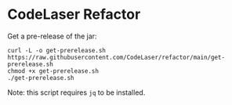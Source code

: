 CodeLaser Refactor
==================

Get a pre-release of the jar:

```
curl -L -o get-prerelease.sh https://raw.githubusercontent.com/CodeLaser/refactor/main/get-prerelease.sh
chmod +x get-prerelease.sh
./get-prerelease.sh
```

Note: this script requires `jq` to be installed.
